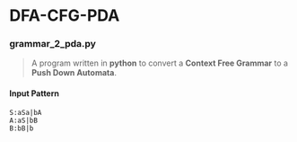 # DFA-CFG-PDA

### grammar_2_pda.py
> A program written in **python** to convert a **Context Free Grammar** to a **Push Down Automata**.
#### Input Pattern
```
S:aSa|bA
A:aS|bB
B:bB|b
```

